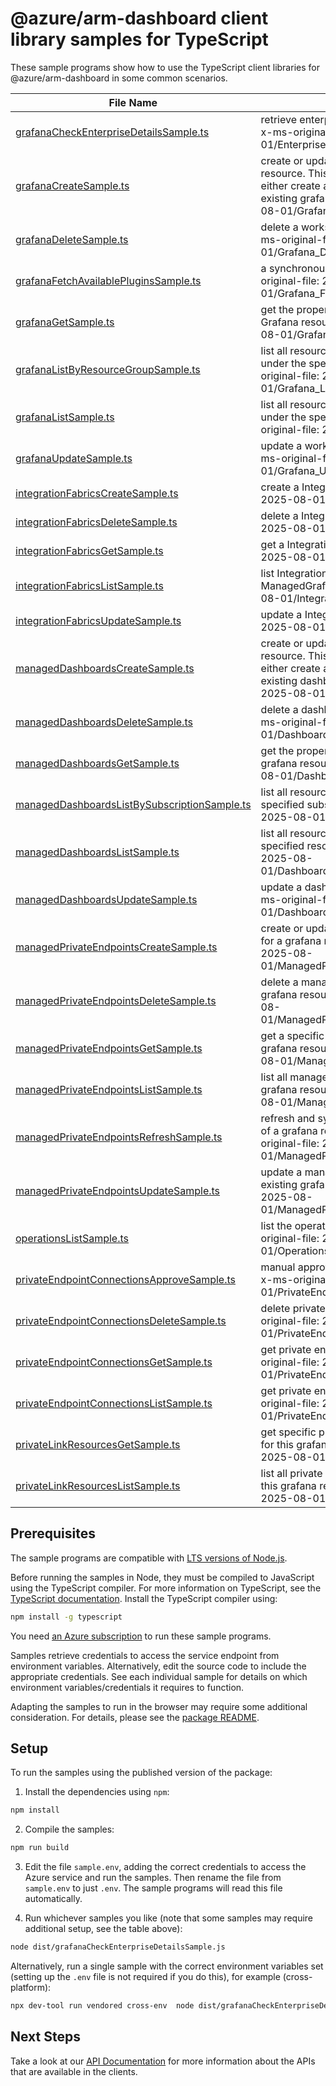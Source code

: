# @azure/arm-dashboard client library samples for TypeScript

These sample programs show how to use the TypeScript client libraries for @azure/arm-dashboard in some common scenarios.

| **File Name**                                                                             | **Description**                                                                                                                                                                                            |
| ----------------------------------------------------------------------------------------- | ---------------------------------------------------------------------------------------------------------------------------------------------------------------------------------------------------------- |
| [grafanaCheckEnterpriseDetailsSample.ts][grafanacheckenterprisedetailssample]             | retrieve enterprise add-on details information x-ms-original-file: 2025-08-01/EnterpriseDetails_Post.json                                                                                                  |
| [grafanaCreateSample.ts][grafanacreatesample]                                             | create or update a workspace for Grafana resource. This API is idempotent, so user can either create a new grafana or update an existing grafana. x-ms-original-file: 2025-08-01/Grafana_Create.json       |
| [grafanaDeleteSample.ts][grafanadeletesample]                                             | delete a workspace for Grafana resource. x-ms-original-file: 2025-08-01/Grafana_Delete.json                                                                                                                |
| [grafanaFetchAvailablePluginsSample.ts][grafanafetchavailablepluginssample]               | a synchronous resource action. x-ms-original-file: 2025-08-01/Grafana_FetchAvailablePlugins.json                                                                                                           |
| [grafanaGetSample.ts][grafanagetsample]                                                   | get the properties of a specific workspace for Grafana resource. x-ms-original-file: 2025-08-01/Grafana_Get.json                                                                                           |
| [grafanaListByResourceGroupSample.ts][grafanalistbyresourcegroupsample]                   | list all resources of workspaces for Grafana under the specified resource group. x-ms-original-file: 2025-08-01/Grafana_ListByResourceGroup.json                                                           |
| [grafanaListSample.ts][grafanalistsample]                                                 | list all resources of workspaces for Grafana under the specified subscription. x-ms-original-file: 2025-08-01/Grafana_List.json                                                                            |
| [grafanaUpdateSample.ts][grafanaupdatesample]                                             | update a workspace for Grafana resource. x-ms-original-file: 2025-08-01/Grafana_Update.json                                                                                                                |
| [integrationFabricsCreateSample.ts][integrationfabricscreatesample]                       | create a IntegrationFabric x-ms-original-file: 2025-08-01/IntegrationFabrics_Create.json                                                                                                                   |
| [integrationFabricsDeleteSample.ts][integrationfabricsdeletesample]                       | delete a IntegrationFabric x-ms-original-file: 2025-08-01/IntegrationFabrics_Delete.json                                                                                                                   |
| [integrationFabricsGetSample.ts][integrationfabricsgetsample]                             | get a IntegrationFabric x-ms-original-file: 2025-08-01/IntegrationFabrics_Get.json                                                                                                                         |
| [integrationFabricsListSample.ts][integrationfabricslistsample]                           | list IntegrationFabric resources by ManagedGrafana x-ms-original-file: 2025-08-01/IntegrationFabrics_List.json                                                                                             |
| [integrationFabricsUpdateSample.ts][integrationfabricsupdatesample]                       | update a IntegrationFabric x-ms-original-file: 2025-08-01/IntegrationFabrics_Update.json                                                                                                                   |
| [managedDashboardsCreateSample.ts][manageddashboardscreatesample]                         | create or update a dashboard for grafana resource. This API is idempotent, so user can either create a new dashboard or update an existing dashboard. x-ms-original-file: 2025-08-01/Dashboard_Create.json |
| [managedDashboardsDeleteSample.ts][manageddashboardsdeletesample]                         | delete a dashboard for Grafana resource. x-ms-original-file: 2025-08-01/Dashboard_Delete.json                                                                                                              |
| [managedDashboardsGetSample.ts][manageddashboardsgetsample]                               | get the properties of a specific dashboard for grafana resource. x-ms-original-file: 2025-08-01/Dashboard_Get.json                                                                                         |
| [managedDashboardsListBySubscriptionSample.ts][manageddashboardslistbysubscriptionsample] | list all resources of dashboards under the specified subscription. x-ms-original-file: 2025-08-01/Dashboard_List.json                                                                                      |
| [managedDashboardsListSample.ts][manageddashboardslistsample]                             | list all resources of dashboards under the specified resource group. x-ms-original-file: 2025-08-01/Dashboard_ListByResourceGroup.json                                                                     |
| [managedDashboardsUpdateSample.ts][manageddashboardsupdatesample]                         | update a dashboard for Grafana resource. x-ms-original-file: 2025-08-01/Dashboard_Update.json                                                                                                              |
| [managedPrivateEndpointsCreateSample.ts][managedprivateendpointscreatesample]             | create or update a managed private endpoint for a grafana resource. x-ms-original-file: 2025-08-01/ManagedPrivateEndpoints_Create.json                                                                     |
| [managedPrivateEndpointsDeleteSample.ts][managedprivateendpointsdeletesample]             | delete a managed private endpoint for a grafana resource. x-ms-original-file: 2025-08-01/ManagedPrivateEndpoints_Delete.json                                                                               |
| [managedPrivateEndpointsGetSample.ts][managedprivateendpointsgetsample]                   | get a specific managed private endpoint of a grafana resource. x-ms-original-file: 2025-08-01/ManagedPrivateEndpoints_Get.json                                                                             |
| [managedPrivateEndpointsListSample.ts][managedprivateendpointslistsample]                 | list all managed private endpoints of a grafana resource. x-ms-original-file: 2025-08-01/ManagedPrivateEndpoints_List.json                                                                                 |
| [managedPrivateEndpointsRefreshSample.ts][managedprivateendpointsrefreshsample]           | refresh and sync managed private endpoints of a grafana resource to latest state. x-ms-original-file: 2025-08-01/ManagedPrivateEndpoints_Refresh.json                                                      |
| [managedPrivateEndpointsUpdateSample.ts][managedprivateendpointsupdatesample]             | update a managed private endpoint for an existing grafana resource. x-ms-original-file: 2025-08-01/ManagedPrivateEndpoints_Patch.json                                                                      |
| [operationsListSample.ts][operationslistsample]                                           | list the operations for the provider x-ms-original-file: 2025-08-01/Operations_List.json                                                                                                                   |
| [privateEndpointConnectionsApproveSample.ts][privateendpointconnectionsapprovesample]     | manual approve private endpoint connection x-ms-original-file: 2025-08-01/PrivateEndpointConnections_Approve.json                                                                                          |
| [privateEndpointConnectionsDeleteSample.ts][privateendpointconnectionsdeletesample]       | delete private endpoint connection x-ms-original-file: 2025-08-01/PrivateEndpointConnections_Delete.json                                                                                                   |
| [privateEndpointConnectionsGetSample.ts][privateendpointconnectionsgetsample]             | get private endpoint connections. x-ms-original-file: 2025-08-01/PrivateEndpointConnections_Get.json                                                                                                       |
| [privateEndpointConnectionsListSample.ts][privateendpointconnectionslistsample]           | get private endpoint connection x-ms-original-file: 2025-08-01/PrivateEndpointConnections_List.json                                                                                                        |
| [privateLinkResourcesGetSample.ts][privatelinkresourcesgetsample]                         | get specific private link resource information for this grafana resource x-ms-original-file: 2025-08-01/PrivateLinkResources_Get.json                                                                      |
| [privateLinkResourcesListSample.ts][privatelinkresourceslistsample]                       | list all private link resources information for this grafana resource x-ms-original-file: 2025-08-01/PrivateLinkResources_List.json                                                                        |

## Prerequisites

The sample programs are compatible with [LTS versions of Node.js](https://github.com/nodejs/release#release-schedule).

Before running the samples in Node, they must be compiled to JavaScript using the TypeScript compiler. For more information on TypeScript, see the [TypeScript documentation][typescript]. Install the TypeScript compiler using:

```bash
npm install -g typescript
```

You need [an Azure subscription][freesub] to run these sample programs.

Samples retrieve credentials to access the service endpoint from environment variables. Alternatively, edit the source code to include the appropriate credentials. See each individual sample for details on which environment variables/credentials it requires to function.

Adapting the samples to run in the browser may require some additional consideration. For details, please see the [package README][package].

## Setup

To run the samples using the published version of the package:

1. Install the dependencies using `npm`:

```bash
npm install
```

2. Compile the samples:

```bash
npm run build
```

3. Edit the file `sample.env`, adding the correct credentials to access the Azure service and run the samples. Then rename the file from `sample.env` to just `.env`. The sample programs will read this file automatically.

4. Run whichever samples you like (note that some samples may require additional setup, see the table above):

```bash
node dist/grafanaCheckEnterpriseDetailsSample.js
```

Alternatively, run a single sample with the correct environment variables set (setting up the `.env` file is not required if you do this), for example (cross-platform):

```bash
npx dev-tool run vendored cross-env  node dist/grafanaCheckEnterpriseDetailsSample.js
```

## Next Steps

Take a look at our [API Documentation][apiref] for more information about the APIs that are available in the clients.

[grafanacheckenterprisedetailssample]: https://github.com/Azure/azure-sdk-for-js/blob/main/sdk/dashboard/arm-dashboard/samples/v2/typescript/src/grafanaCheckEnterpriseDetailsSample.ts
[grafanacreatesample]: https://github.com/Azure/azure-sdk-for-js/blob/main/sdk/dashboard/arm-dashboard/samples/v2/typescript/src/grafanaCreateSample.ts
[grafanadeletesample]: https://github.com/Azure/azure-sdk-for-js/blob/main/sdk/dashboard/arm-dashboard/samples/v2/typescript/src/grafanaDeleteSample.ts
[grafanafetchavailablepluginssample]: https://github.com/Azure/azure-sdk-for-js/blob/main/sdk/dashboard/arm-dashboard/samples/v2/typescript/src/grafanaFetchAvailablePluginsSample.ts
[grafanagetsample]: https://github.com/Azure/azure-sdk-for-js/blob/main/sdk/dashboard/arm-dashboard/samples/v2/typescript/src/grafanaGetSample.ts
[grafanalistbyresourcegroupsample]: https://github.com/Azure/azure-sdk-for-js/blob/main/sdk/dashboard/arm-dashboard/samples/v2/typescript/src/grafanaListByResourceGroupSample.ts
[grafanalistsample]: https://github.com/Azure/azure-sdk-for-js/blob/main/sdk/dashboard/arm-dashboard/samples/v2/typescript/src/grafanaListSample.ts
[grafanaupdatesample]: https://github.com/Azure/azure-sdk-for-js/blob/main/sdk/dashboard/arm-dashboard/samples/v2/typescript/src/grafanaUpdateSample.ts
[integrationfabricscreatesample]: https://github.com/Azure/azure-sdk-for-js/blob/main/sdk/dashboard/arm-dashboard/samples/v2/typescript/src/integrationFabricsCreateSample.ts
[integrationfabricsdeletesample]: https://github.com/Azure/azure-sdk-for-js/blob/main/sdk/dashboard/arm-dashboard/samples/v2/typescript/src/integrationFabricsDeleteSample.ts
[integrationfabricsgetsample]: https://github.com/Azure/azure-sdk-for-js/blob/main/sdk/dashboard/arm-dashboard/samples/v2/typescript/src/integrationFabricsGetSample.ts
[integrationfabricslistsample]: https://github.com/Azure/azure-sdk-for-js/blob/main/sdk/dashboard/arm-dashboard/samples/v2/typescript/src/integrationFabricsListSample.ts
[integrationfabricsupdatesample]: https://github.com/Azure/azure-sdk-for-js/blob/main/sdk/dashboard/arm-dashboard/samples/v2/typescript/src/integrationFabricsUpdateSample.ts
[manageddashboardscreatesample]: https://github.com/Azure/azure-sdk-for-js/blob/main/sdk/dashboard/arm-dashboard/samples/v2/typescript/src/managedDashboardsCreateSample.ts
[manageddashboardsdeletesample]: https://github.com/Azure/azure-sdk-for-js/blob/main/sdk/dashboard/arm-dashboard/samples/v2/typescript/src/managedDashboardsDeleteSample.ts
[manageddashboardsgetsample]: https://github.com/Azure/azure-sdk-for-js/blob/main/sdk/dashboard/arm-dashboard/samples/v2/typescript/src/managedDashboardsGetSample.ts
[manageddashboardslistbysubscriptionsample]: https://github.com/Azure/azure-sdk-for-js/blob/main/sdk/dashboard/arm-dashboard/samples/v2/typescript/src/managedDashboardsListBySubscriptionSample.ts
[manageddashboardslistsample]: https://github.com/Azure/azure-sdk-for-js/blob/main/sdk/dashboard/arm-dashboard/samples/v2/typescript/src/managedDashboardsListSample.ts
[manageddashboardsupdatesample]: https://github.com/Azure/azure-sdk-for-js/blob/main/sdk/dashboard/arm-dashboard/samples/v2/typescript/src/managedDashboardsUpdateSample.ts
[managedprivateendpointscreatesample]: https://github.com/Azure/azure-sdk-for-js/blob/main/sdk/dashboard/arm-dashboard/samples/v2/typescript/src/managedPrivateEndpointsCreateSample.ts
[managedprivateendpointsdeletesample]: https://github.com/Azure/azure-sdk-for-js/blob/main/sdk/dashboard/arm-dashboard/samples/v2/typescript/src/managedPrivateEndpointsDeleteSample.ts
[managedprivateendpointsgetsample]: https://github.com/Azure/azure-sdk-for-js/blob/main/sdk/dashboard/arm-dashboard/samples/v2/typescript/src/managedPrivateEndpointsGetSample.ts
[managedprivateendpointslistsample]: https://github.com/Azure/azure-sdk-for-js/blob/main/sdk/dashboard/arm-dashboard/samples/v2/typescript/src/managedPrivateEndpointsListSample.ts
[managedprivateendpointsrefreshsample]: https://github.com/Azure/azure-sdk-for-js/blob/main/sdk/dashboard/arm-dashboard/samples/v2/typescript/src/managedPrivateEndpointsRefreshSample.ts
[managedprivateendpointsupdatesample]: https://github.com/Azure/azure-sdk-for-js/blob/main/sdk/dashboard/arm-dashboard/samples/v2/typescript/src/managedPrivateEndpointsUpdateSample.ts
[operationslistsample]: https://github.com/Azure/azure-sdk-for-js/blob/main/sdk/dashboard/arm-dashboard/samples/v2/typescript/src/operationsListSample.ts
[privateendpointconnectionsapprovesample]: https://github.com/Azure/azure-sdk-for-js/blob/main/sdk/dashboard/arm-dashboard/samples/v2/typescript/src/privateEndpointConnectionsApproveSample.ts
[privateendpointconnectionsdeletesample]: https://github.com/Azure/azure-sdk-for-js/blob/main/sdk/dashboard/arm-dashboard/samples/v2/typescript/src/privateEndpointConnectionsDeleteSample.ts
[privateendpointconnectionsgetsample]: https://github.com/Azure/azure-sdk-for-js/blob/main/sdk/dashboard/arm-dashboard/samples/v2/typescript/src/privateEndpointConnectionsGetSample.ts
[privateendpointconnectionslistsample]: https://github.com/Azure/azure-sdk-for-js/blob/main/sdk/dashboard/arm-dashboard/samples/v2/typescript/src/privateEndpointConnectionsListSample.ts
[privatelinkresourcesgetsample]: https://github.com/Azure/azure-sdk-for-js/blob/main/sdk/dashboard/arm-dashboard/samples/v2/typescript/src/privateLinkResourcesGetSample.ts
[privatelinkresourceslistsample]: https://github.com/Azure/azure-sdk-for-js/blob/main/sdk/dashboard/arm-dashboard/samples/v2/typescript/src/privateLinkResourcesListSample.ts
[apiref]: https://learn.microsoft.com/javascript/api/@azure/arm-dashboard?view=azure-node-preview
[freesub]: https://azure.microsoft.com/free/
[package]: https://github.com/Azure/azure-sdk-for-js/tree/main/sdk/dashboard/arm-dashboard/README.md
[typescript]: https://www.typescriptlang.org/docs/home.html
